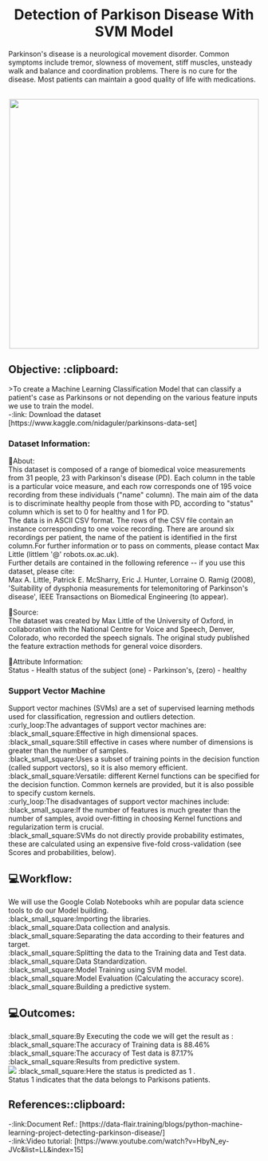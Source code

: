 <h1 align="center">Detection of Parkison Disease With SVM Model </h1> 
Parkinson's disease is a neurological movement disorder. Common symptoms include tremor, slowness of movement, stiff muscles, unsteady walk and balance and coordination problems. There is no cure for the disease. Most patients can maintain a good quality of life with medications. </br>
<p align="center"></br>
<img src='https://user-images.githubusercontent.com/87633445/139222600-d6b2eb3e-36ea-4c0c-8d58-f67483937184.png' width="500" heigth="600">
 </br>
<h2 align="left">Objective: :clipboard:</h2>
>To create a Machine Learning Classification Model that can classify a patient's case as Parkinsons or not depending on the various feature inputs we use to train the model.</br>
-:link: Download the dataset [https://www.kaggle.com/nidaguler/parkinsons-data-set] <br>
<h3 align="left">Dataset Information:</h3>

:small_orange_diamond:About: </br>
This dataset is composed of a range of biomedical voice measurements from
31 people, 23 with Parkinson's disease (PD). Each column in the table is a
particular voice measure, and each row corresponds one of 195 voice
recording from these individuals ("name" column). The main aim of the data
is to discriminate healthy people from those with PD, according to "status"
column which is set to 0 for healthy and 1 for PD.</br>
The data is in ASCII CSV format. The rows of the CSV file contain an
instance corresponding to one voice recording. There are around six
recordings per patient, the name of the patient is identified in the first
column.For further information or to pass on comments, please contact Max
Little (littlem '@' robots.ox.ac.uk).</br>
Further details are contained in the following reference -- if you use this
dataset, please cite:</br>
Max A. Little, Patrick E. McSharry, Eric J. Hunter, Lorraine O. Ramig (2008),
'Suitability of dysphonia measurements for telemonitoring of Parkinson's disease',
IEEE Transactions on Biomedical Engineering (to appear).</br>

:small_orange_diamond:Source:</br>
The dataset was created by Max Little of the University of Oxford, in
collaboration with the National Centre for Voice and Speech, Denver,
Colorado, who recorded the speech signals. The original study published the
feature extraction methods for general voice disorders.

:small_orange_diamond:Attribute Information:</br>
Status - Health status of the subject (one) - Parkinson's, (zero) - healthy

<h3 align="left"> Support Vector Machine </h3>
Support vector machines (SVMs) are a set of supervised learning methods used for classification, regression and outliers detection.</br>
:curly_loop:The advantages of support vector machines are:</br>
:black_small_square:Effective in high dimensional spaces.</br>
:black_small_square:Still effective in cases where number of dimensions is greater than the number of samples.</br>
:black_small_square:Uses a subset of training points in the decision function (called support vectors), so it is also memory efficient.</br>
:black_small_square:Versatile: different Kernel functions can be specified for the decision function. Common kernels are provided, but it is also possible to specify custom kernels.</br>
:curly_loop:The disadvantages of support vector machines include:</br>
:black_small_square:If the number of features is much greater than the number of samples, avoid over-fitting in choosing Kernel functions and regularization term is crucial.</br>
:black_small_square:SVMs do not directly provide probability estimates, these are calculated using an expensive five-fold cross-validation (see Scores and probabilities, below).</br>
<h2 align="left"> 💻Workflow: </h2>
We will use the Google Colab Notebooks whih are popular data science tools to do our Model building.</br>
:black_small_square:Importing the libraries.</br>
:black_small_square:Data collection and analysis.</br>
:black_small_square:Separating the data according to their features and target.</br>
:black_small_square:Splitting the data to the Training data and Test data.</br>
:black_small_square:Data Standardization.</br>
:black_small_square:Model Training using SVM model.</br>
:black_small_square:Model Evaluation (Calculating the accuracy score).</br>
:black_small_square:Building a predictive system.</br>
<h2 align="left">💻Outcomes: </h2>
:black_small_square:By Executing the code we will get the result as :</br>
:black_small_square:The accuracy of Training data is 88.46%</br>
:black_small_square:The accuracy of Test data is 87.17%</br>
:black_small_square:Results from predictive system. </br>
<img src=https://user-images.githubusercontent.com/87633445/139292910-f1daffd3-0b01-4e5e-8664-b7b20d8ef35c.png>
:black_small_square:Here the status is predicted as 1 . </br>
 Status 1 indicates that the data belongs to Parkisons patients.</br>
<h2 align="left">References::clipboard: </h2>
-:link:Document Ref.: [https://data-flair.training/blogs/python-machine-learning-project-detecting-parkinson-disease/]</br>
-:link:Video tutorial: [https://www.youtube.com/watch?v=HbyN_ey-JVc&list=LL&index=15]
